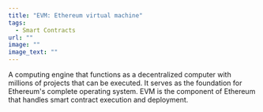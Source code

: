 ```yaml
---
title: "EVM: Ethereum virtual machine"
tags:
  - Smart Contracts
url: ""
image: ""
image_text: ""
---
```


A computing engine that functions as a decentralized computer with millions of projects that can be executed. It serves as the foundation for Ethereum's complete operating system. EVM is the component of Ethereum that handles smart contract execution and deployment.

